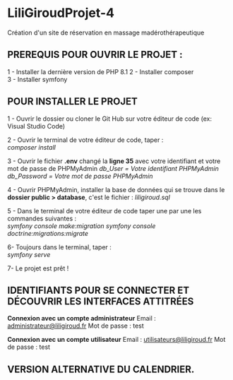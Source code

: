 # LiliGiroudProjet-4
Création d'un site de réservation en massage madérothérapeutique 

## PREREQUIS POUR OUVRIR LE PROJET : 
1 - Installer la dernière version de PHP 8.1
2 - Installer composer   
3 - Installer symfony   


## POUR INSTALLER LE PROJET 
1 - Ouvrir le dossier ou cloner le Git Hub sur votre éditeur de code (ex: Visual Studio Code)  

2 - Ouvrir le terminal de votre éditeur de code, taper :  
*composer install* 

3 - Ouvrir le fichier __.env__ changé la __ligne 35__ avec votre identifiant et votre mot de passe de PHPMyAdmin
*db_User = Votre identifiant PHPMyAdmin*  
*db_Password = Votre mot de passe PHPMyAdmin*

4 - Ouvrir PHPMyAdmin, installer la base de données qui se trouve dans le __dossier public > database__, c'est le fichier : *liligiroud.sql*   

5 - Dans le terminal de votre éditeur de code taper une par une les commandes suivantes :     
    *symfony console make:migration* 
    *symfony console doctrine:migrations:migrate*

6- Toujours dans le terminal, taper :    
    *symfony serve*

7- Le projet est prêt !     


## IDENTIFIANTS POUR SE CONNECTER ET DÉCOUVRIR LES INTERFACES ATTITRÉES
__Connexion avec un compte administrateur__
Email : administrateur@liligiroud.fr 
Mot de passe : test

__Connexion avec un compte utilisateur__
Email : utilisateurs@liligiroud.fr
Mot de passe : test


## VERSION ALTERNATIVE DU CALENDRIER. 
